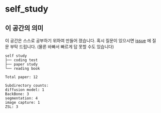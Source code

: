 # self_study

## 이 공간의 의미

이 공간은 스스로 공부하기 위하여 만들어 졌습니다.
혹시 질문이 있으시면 [issue](https://github.com/JunseokLee3/self_study/issues) 에 질문 부탁 드립니다.
(물론 바빠서 빠르게 답 못할 수도 있습니다)

```
self study
├── coding test
├── paper study
└── reading book
```

```
Total paper: 12      

Subdirectory counts:
diffusion model: 1
BackBone: 3
segmentation: 4
image capture: 1
ZSL: 3
```